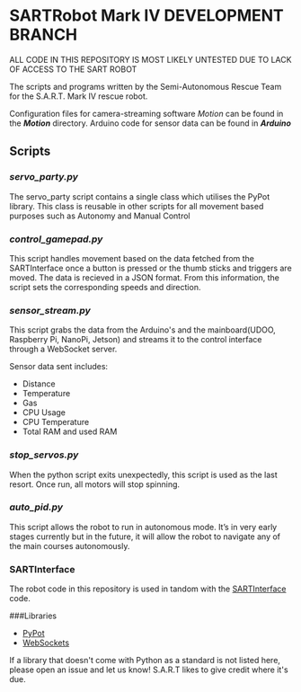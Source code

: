 # SARTRobot Mark IV DEVELOPMENT BRANCH

ALL CODE IN THIS REPOSITORY IS MOST LIKELY UNTESTED DUE TO LACK OF ACCESS TO THE SART ROBOT

The scripts and programs written by the Semi-Autonomous Rescue Team for the S.A.R.T. Mark IV rescue robot.

Configuration files for camera-streaming software _Motion_ can be found in the **_Motion_** directory. Arduino code for sensor data can be found in **_Arduino_**

## Scripts

### _servo_party.py_
The servo_party script contains a single class which utilises the PyPot library. This class is reusable in other scripts for all movement based purposes such as Autonomy and Manual Control

### _control_gamepad.py_
This script handles movement based on the data fetched from the SARTInterface once a button is pressed or the thumb sticks and triggers are moved. The data is recieved in a JSON format. From this information, the script sets the corresponding speeds and direction.

### _sensor_stream.py_
This script grabs the data from the Arduino's and the mainboard(UDOO, Raspberry Pi, NanoPi, Jetson) and streams it to the control interface through a WebSocket server.

Sensor data sent includes:
- Distance
- Temperature
- Gas
- CPU Usage
- CPU Temperature
- Total RAM and used RAM

### _stop_servos.py_
When the python script exits unexpectedly, this script is used as the last resort. Once run, all motors will stop spinning.

### _auto_pid.py_
This script allows the robot to run in autonomous mode. It’s in very early stages currently but in the future, it will allow the robot to navigate any of the main courses autonomously.

### SARTInterface
The robot code in this repository is used in tandom with the [SARTInterface](https://github.com/brucbr/SARTInterface/) code.

###Libraries

- [PyPot](https://github.com/poppy-project/pypot/)
- [WebSockets](https://github.com/aaugustin/websockets)

If a library that doesn't come with Python as a standard is not listed here, please open an issue and let us know! S.A.R.T likes to give credit where it's due.
